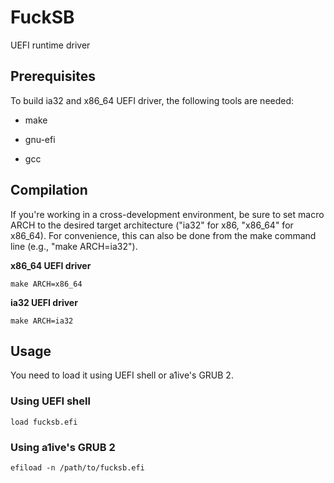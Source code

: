 # FuckSB

UEFI runtime driver

## Prerequisites

To build ia32 and x86_64 UEFI driver, the following tools are needed:

- make 

- gnu-efi 

- gcc 

## Compilation

If you're working in a cross-development environment, be sure to set
macro ARCH to the desired target architecture ("ia32" for x86, "x86_64" for
x86_64).  For convenience, this can also be done from
the make command line (e.g., "make ARCH=ia32").

**x86_64 UEFI driver**

```
make ARCH=x86_64
```

**ia32 UEFI driver**

```
make ARCH=ia32
```

## Usage

You need to load it using UEFI shell or a1ive's GRUB 2.

### Using UEFI shell

```
load fucksb.efi
```

### Using a1ive's GRUB 2

```
efiload -n /path/to/fucksb.efi
```

